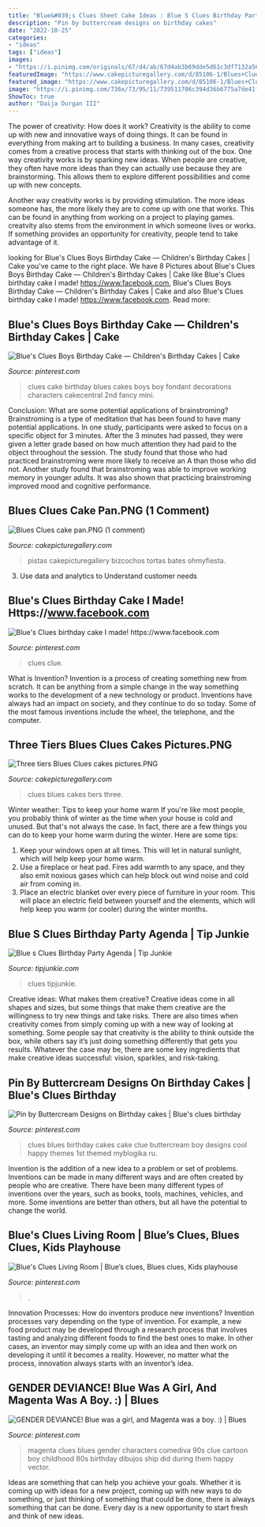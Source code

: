 ```yaml
---
title: "Blue&#039;s Clues Sheet Cake Ideas : Blue S Clues Birthday Party Agenda"
description: "Pin by buttercream designs on birthday cakes"
date: "2022-10-25"
categories:
- "ideas"
tags: ["ideas"]
images:
- "https://i.pinimg.com/originals/67/d4/ab/67d4ab3b69dde5d61c3df7132a561f9b.png"
featuredImage: "https://www.cakepicturegallery.com/d/85106-1/Blues+Clues+cake+pan.PNG"
featured_image: "https://www.cakepicturegallery.com/d/85106-1/Blues+Clues+cake+pan.PNG"
image: "https://i.pinimg.com/736x/73/95/11/739511706c394d36b6775a7de41f2495--blues-clues-magenta.jpg"
ShowToc: true
author: "Daija Durgan III"
---
```



The power of creativity: How does it work?
Creativity is the ability to come up with new and innovative ways of doing things. It can be found in everything from making art to building a business. In many cases, creativity comes from a creative process that starts with thinking out of the box.
One way creativity works is by sparking new ideas. When people are creative, they often have more ideas than they can actually use because they are brainstorming. This allows them to explore different possibilities and come up with new concepts.

Another way creativity works is by providing stimulation. The more ideas someone has, the more likely they are to come up with one that works. This can be found in anything from working on a project to playing games. creatvity also stems from the environment in which someone lives or works. If something provides an opportunity for creativity, people tend to take advantage of it.

	

		
looking for Blue&#039;s Clues Boys Birthday Cake — Children&#039;s Birthday Cakes | Cake you've came to the right place. We have 8 Pictures about Blue&#039;s Clues Boys Birthday Cake — Children&#039;s Birthday Cakes | Cake like Blue&#039;s Clues birthday cake I made! https://www.facebook.com, Blue&#039;s Clues Boys Birthday Cake — Children&#039;s Birthday Cakes | Cake and also Blue&#039;s Clues birthday cake I made! https://www.facebook.com. Read more:
		
    
## Blue&#039;s Clues Boys Birthday Cake — Children&#039;s Birthday Cakes | Cake

<img loading=lazy src="https://i.pinimg.com/originals/7c/28/29/7c2829c55751de39411cbfc2864a98e9.jpg" onerror="this.onerror=null;this.src='https://tse3.mm.bing.net/th?id=OIP.Y4O6z3OKK8uQx1xYtfjSggHaJ3&amp;pid=15.1';" alt="Blue&#039;s Clues Boys Birthday Cake — Children&#039;s Birthday Cakes | Cake">

_Source: pinterest.com_

>clues cake birthday blues cakes boys boy fondant decorations characters cakecentral 2nd fancy mini. 

	

Conclusion: What are some potential applications of brainstroming?
Brainstroming is a type of meditation that has been found to have many potential applications. In one study, participants were asked to focus on a specific object for 3 minutes. After the 3 minutes had passed, they were given a letter grade based on how much attention they had paid to the object throughout the session. The study found that those who had practiced brainstroming were more likely to receive an A than those who did not. Another study found that brainstroming was able to improve working memory in younger adults. It was also shown that practicing brainstroming improved mood and cognitive performance.

    
## Blues Clues Cake Pan.PNG (1 Comment)

<img loading=lazy src="https://www.cakepicturegallery.com/d/85106-1/Blues+Clues+cake+pan.PNG" onerror="this.onerror=null;this.src='https://tse1.mm.bing.net/th?id=OIP.TR3wwhAlFJJb8UBCnMTIlQHaE_&amp;pid=15.1';" alt="Blues Clues cake pan.PNG (1 comment)">

_Source: cakepicturegallery.com_

>pistas cakepicturegallery bizcochos tortas bates ohmyfiesta. 

	

3. Use data and analytics to Understand customer needs 

    
## Blue&#039;s Clues Birthday Cake I Made! Https://www.facebook.com

<img loading=lazy src="https://i.pinimg.com/736x/dc/99/51/dc99510ee3b701e361d2a71f54f10691--nd-birthday-birthday-cakes.jpg" onerror="this.onerror=null;this.src='https://tse2.mm.bing.net/th?id=OIP.6xAnzu_7mcOjcaCh4b2QdAHaJC&amp;pid=15.1';" alt="Blue&#039;s Clues birthday cake I made! https://www.facebook.com">

_Source: pinterest.com_

>clues clue. 

	

What is Invention?
Invention is a process of creating something new from scratch. It can be anything from a simple change in the way something works to the development of a new technology or product. Inventions have always had an impact on society, and they continue to do so today. Some of the most famous inventions include the wheel, the telephone, and the computer.

    
## Three Tiers Blues Clues Cakes Pictures.PNG

<img loading=lazy src="http://www.cakepicturegallery.com/d/85155-1/Three+tiers+Blues+Clues+cakes+pictures.PNG" onerror="this.onerror=null;this.src='https://tse2.mm.bing.net/th?id=OIP.gf9NWnuYFaZAb5Ryzn_6QAHaH_&amp;pid=15.1';" alt="Three tiers Blues Clues cakes pictures.PNG">

_Source: cakepicturegallery.com_

>clues blues cakes tiers three. 

	

Winter weather: Tips to keep your home warm
If you're like most people, you probably think of winter as the time when your house is cold and unused. But that's not always the case. In fact, there are a few things you can do to keep your home warm during the winter. Here are some tips:
1) Keep your windows open at all times. This will let in natural sunlight, which will help keep your home warm.
2) Use a fireplace or heat pad. Fires add warmth to any space, and they also emit noxious gases which can help block out wind noise and cold air from coming in.
3) Place an electric blanket over every piece of furniture in your room. This will place an electric field between yourself and the elements, which will help keep you warm (or cooler) during the winter months.

    
## Blue S Clues Birthday Party Agenda | Tip Junkie

<img loading=lazy src="https://cdn.tipjunkie.com/wp-content/uploads/2010/07/BluesClues_PresentTime.jpg" onerror="this.onerror=null;this.src='https://tse2.mm.bing.net/th?id=OIP.dagWAxz18vnyGoga57tumAHaFj&amp;pid=15.1';" alt="Blue s Clues Birthday Party Agenda | Tip Junkie">

_Source: tipjunkie.com_

>clues tipjunkie. 

	

Creative ideas: What makes them creative?
Creative ideas come in all shapes and sizes, but some things that make them creative are the willingness to try new things and take risks. There are also times when creativity comes from simply coming up with a new way of looking at something. Some people say that creativity is the ability to think outside the box, while others say it’s just doing something differently that gets you results. Whatever the case may be, there are some key ingredients that make creative ideas successful: vision, sparkles, and risk-taking.

    
## Pin By Buttercream Designs On Birthday Cakes | Blue&#039;s Clues Birthday

<img loading=lazy src="https://i.pinimg.com/originals/12/e2/72/12e2728d451af8a065cef977553db874.jpg" onerror="this.onerror=null;this.src='https://tse2.mm.bing.net/th?id=OIP.IAJvdG3gkKyOgMXJX2N7LgHaLj&amp;pid=15.1';" alt="Pin by Buttercream Designs on Birthday cakes | Blue&#039;s clues birthday">

_Source: pinterest.com_

>clues blues birthday cakes cake clue buttercream boy designs cool happy themes 1st themed myblogika ru. 

	

Invention is the addition of a new idea to a problem or set of problems. Inventions can be made in many different ways and are often created by people who are creative. There have been many different types of inventions over the years, such as books, tools, machines, vehicles, and more. Some inventions are better than others, but all have the potential to change the world.

    
## Blue&#039;s Clues Living Room | Blue’s Clues, Blues Clues, Kids Playhouse

<img loading=lazy src="https://i.pinimg.com/originals/67/d4/ab/67d4ab3b69dde5d61c3df7132a561f9b.png" onerror="this.onerror=null;this.src='https://tse1.mm.bing.net/th?id=OIP.bMIfFkwKEApqMhF7hv7scgHaFj&amp;pid=15.1';" alt="Blue&#039;s Clues Living Room | Blue’s clues, Blues clues, Kids playhouse">

_Source: pinterest.com_

>. 

	

Innovation Processes: How do inventors produce new inventions?
Invention processes vary depending on the type of invention. For example, a new food product may be developed through a research process that involves tasting and analyzing different foods to find the best ones to make. In other cases, an inventor may simply come up with an idea and then work on developing it until it becomes a reality. However, no matter what the process, innovation always starts with an inventor’s idea.

    
## GENDER DEVIANCE! Blue Was A Girl, And Magenta Was A Boy. :) | Blues

<img loading=lazy src="https://i.pinimg.com/736x/73/95/11/739511706c394d36b6775a7de41f2495--blues-clues-magenta.jpg" onerror="this.onerror=null;this.src='https://tse4.mm.bing.net/th?id=OIP.nh-s3HVocKtWkML2J_rDowAAAA&amp;pid=15.1';" alt="GENDER DEVIANCE! Blue was a girl, and Magenta was a boy. :) | Blues">

_Source: pinterest.com_

>magenta clues blues gender characters comediva 90s clue cartoon boy childhood 80s birthday dibujos ship did during them happy vector. 

	

Ideas are something that can help you achieve your goals. Whether it is coming up with ideas for a new project, coming up with new ways to do something, or just thinking of something that could be done, there is always something that can be done. Every day is a new opportunity to start fresh and think of new ideas.

